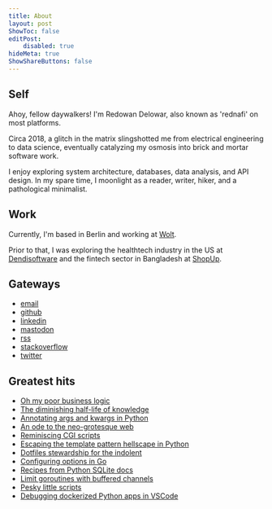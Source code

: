 ```yaml
---
title: About
layout: post
ShowToc: false
editPost:
    disabled: true
hideMeta: true
ShowShareButtons: false
---
```


## Self

Ahoy, fellow daywalkers! I'm Redowan Delowar, also known as 'rednafi' on most platforms.

Circa 2018, a glitch in the matrix slingshotted me from electrical engineering to data
science, eventually catalyzing my osmosis into brick and mortar software work.

I enjoy exploring system architecture, databases, data analysis, and API design. In my spare
time, I moonlight as a reader, writer, hiker, and a pathological minimalist.

## Work

Currently, I'm based in Berlin and working at [Wolt].

Prior to that, I was exploring the healthtech industry in the US at [Dendisoftware] and the
fintech sector in Bangladesh at [ShopUp].

## Gateways

-   [email]
-   [github]
-   [linkedin]
-   [mastodon]
-   [rss]
-   [stackoverflow]
-   [twitter]

## Greatest hits

-   [Oh my poor business logic]
-   [The diminishing half-life of knowledge]
-   [Annotating args and kwargs in Python]
-   [An ode to the neo-grotesque web]
-   [Reminiscing CGI scripts]
-   [Escaping the template pattern hellscape in Python]
-   [Dotfiles stewardship for the indolent]
-   [Configuring options in Go]
-   [Recipes from Python SQLite docs]
-   [Limit goroutines with buffered channels]
-   [Pesky little scripts]
-   [Debugging dockerized Python apps in VSCode]

<!-- Self -->

[rednafi.com]: /
[writer]: /archives/
[tinkerer]: /tags/til/

<!-- Work -->

[wolt]: https://wolt.com
[dendisoftware]: https://dendisoftware.com
[shopup]: https://shopup.org

<!-- Geteways -->

[email]: mailto:redowan.nafi@gmail.com
[github]: https://github.com/rednafi
[linkedin]: https://www.linkedin.com/in/rednafi/
[mastodon]: https://fosstodon.org/@rednafi
[rss]: https://rednafi.com/index.xml
[stackoverflow]: https://stackoverflow.com/
[twitter]: https://twitter.com/rednafi

<!-- Greatest hits -->

[oh my poor business logic]: /zephyr/oh_my_poor_business_logic/
[the diminishing half-life of knowledge]: /zephyr/diminishing_half_life_of_knowledge/
[annotating args and kwargs in python]: /python/annotate_args_and_kwargs
[an ode to the neo-grotesque web]: /zephyr/an_ode_to_the_neo_grotesque_web/
[reminiscing cgi scripts]: /go/reminiscing_cgi_scripts
[writing on well-trodden topics]: /zephyr/writing_on_well_trodden_topics/
[escaping the template pattern hellscape in Python]: /python/escape_template_pattern/
[dotfiles stewardship for the indolent]: /misc/dotfile_stewardship_for_the_indolent/
[configuring options in Go]: /go/configure_options/
[recipes from python sqlite docs]: /python/recipes_from_python_sqlite_docs/
[limit goroutines with buffered channels]: /go/limit_goroutines_with_buffered_channels/
[pesky little scripts]: /misc/pesky_little_scripts/
[debugging dockerized python apps in vscode]: /python/debug_dockerized_apps_in_vscode
